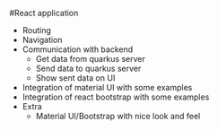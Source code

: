 #React application

- Routing
- Navigation
- Communication with backend
  * Get data from quarkus server
  * Send data to quarkus server
  * Show sent data on UI
- Integration of material UI with some examples
- Integration of react bootstrap with some examples
- Extra
  * Material UI/Bootstrap with nice look and feel
